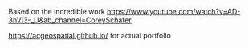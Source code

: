 Based on the incredible work https://www.youtube.com/watch?v=AD-3nVI3-_U&ab_channel=CoreySchafer 

https://acgeospatial.github.io/ for actual portfolio
